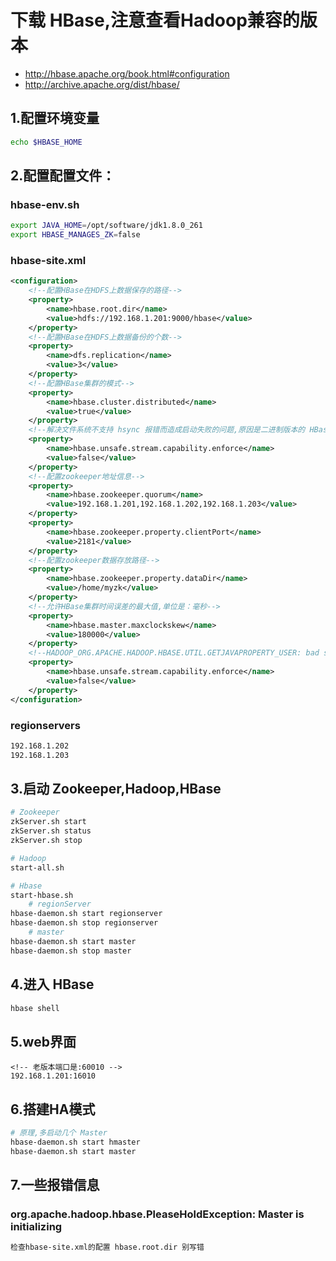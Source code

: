 # 下载 HBase,注意查看Hadoop兼容的版本
- http://hbase.apache.org/book.html#configuration
- http://archive.apache.org/dist/hbase/

## 1.配置环境变量
```sh
echo $HBASE_HOME
```
## 2.配置配置文件：
### hbase-env.sh
```sh
export JAVA_HOME=/opt/software/jdk1.8.0_261
export HBASE_MANAGES_ZK=false
```
### hbase-site.xml
```xml
<configuration>
	<!--配置HBase在HDFS上数据保存的路径-->
	<property>
		<name>hbase.root.dir</name>
		<value>hdfs://192.168.1.201:9000/hbase</value>
	</property>
	<!--配置HBase在HDFS上数据备份的个数-->
	<property>
		<name>dfs.replication</name>
		<value>3</value>
	</property>
	<!--配置HBase集群的模式-->
	<property>
		<name>hbase.cluster.distributed</name>
		<value>true</value>
	</property>
	<!--解决文件系统不支持 hsync 报错而造成启动失败的问题,原因是二进制版本的 HBase 编译环境是 Hadoop2.x,而 Hadoop2.x 版本不支持 hsync-->
	<property>
		<name>hbase.unsafe.stream.capability.enforce</name>
		<value>false</value>
	</property>
	<!--配置zookeeper地址信息-->
	<property>
		<name>hbase.zookeeper.quorum</name>
		<value>192.168.1.201,192.168.1.202,192.168.1.203</value>
	</property>
	<property>
		<name>hbase.zookeeper.property.clientPort</name>
		<value>2181</value>
	</property>
	<!--配置zookeeper数据存放路径-->
	<property>
		<name>hbase.zookeeper.property.dataDir</name>
		<value>/home/myzk</value>
	</property>
	<!--允许HBase集群时间误差的最大值,单位是：毫秒-->
	<property>
		<name>hbase.master.maxclockskew</name>
		<value>180000</value>
	</property>
	<!--HADOOP_ORG.APACHE.HADOOP.HBASE.UTIL.GETJAVAPROPERTY_USER: bad substitution-->
	<property>
		<name>hbase.unsafe.stream.capability.enforce</name>
		<value>false</value>
	</property>
</configuration>
```
### regionservers
```sh
192.168.1.202
192.168.1.203
```
## 3.启动 Zookeeper,Hadoop,HBase
```sh
# Zookeeper
zkServer.sh start
zkServer.sh status
zkServer.sh stop

# Hadoop
start-all.sh

# Hbase
start-hbase.sh
	# regionServer
hbase-daemon.sh start regionserver
hbase-daemon.sh stop regionserver
	# master
hbase-daemon.sh start master
hbase-daemon.sh stop master
```
## 4.进入 HBase
```sh
hbase shell
```
## 5.web界面
```http
<!-- 老版本端口是:60010 -->
192.168.1.201:16010 
```
## 6.搭建HA模式
```sh
# 原理,多启动几个 Master
hbase-daemon.sh start hmaster
hbase-daemon.sh start master
```
## 7.一些报错信息
### org.apache.hadoop.hbase.PleaseHoldException: Master is initializing
```txt
检查hbase-site.xml的配置 hbase.root.dir 别写错
```